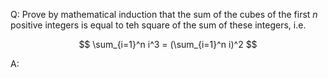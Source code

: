 Q: Prove by mathematical induction that the sum of the cubes of the first $n$
positive integers is equal to teh square of the sum of these integers, i.e.

$$ \sum_{i=1}^n i^3 = (\sum_{i=1}^n i)^2 $$

A:
